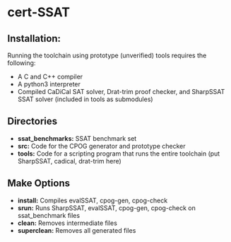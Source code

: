 # cert-SSAT 

## Installation:

Running the toolchain using prototype (unverified) tools requires the following:

* A C and C++ compiler
* A python3 interpreter
* Compiled CaDiCal SAT solver, Drat-trim proof checker, and SharpSSAT SSAT solver (included in tools as submodules)

## Directories
* **ssat_benchmarks:**
    SSAT benchmark set
* **src:**
    Code for the CPOG generator and prototype checker
* **tools:**
    Code for a scripting program that runs the entire toolchain (put SharpSSAT, cadical, drat-trim here)

## Make Options

* **install:**
    Compiles evalSSAT, cpog-gen, cpog-check
* **srun:**
    Runs SharpSSAT, evalSSAT, cpog-gen, cpog-check on ssat_benchmark files
* **clean:**
    Removes intermediate files
* **superclean:**
    Removes all generated files
